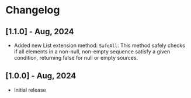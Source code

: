 # Changelog

## [1.1.0] - Aug, 2024
- Added new List extension method: `SafeAll`: This method safely checks if all elements in a non-null, non-empty 
sequence satisfy a given condition, returning false for null or empty sources.

## [1.0.0] - Aug, 2024
- Initial release
